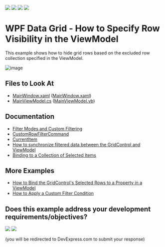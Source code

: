 <!-- default badges list -->
![](https://img.shields.io/endpoint?url=https://codecentral.devexpress.com/api/v1/VersionRange/128653210/24.2.1%2B)
[![](https://img.shields.io/badge/Open_in_DevExpress_Support_Center-FF7200?style=flat-square&logo=DevExpress&logoColor=white)](https://supportcenter.devexpress.com/ticket/details/E4174)
[![](https://img.shields.io/badge/📖_How_to_use_DevExpress_Examples-e9f6fc?style=flat-square)](https://docs.devexpress.com/GeneralInformation/403183)
[![](https://img.shields.io/badge/💬_Leave_Feedback-feecdd?style=flat-square)](#does-this-example-address-your-development-requirementsobjectives)
<!-- default badges end -->

# WPF Data Grid - How to Specify Row Visibility in the ViewModel

This example shows how to hide grid rows based on the excluded row collection specified in the ViewModel.

![image](https://user-images.githubusercontent.com/65009440/133611371-e9f2ee1d-4fd7-4032-bd85-9424f446e1b4.png)

<!-- default file list -->

## Files to Look At

- [MainWindow.xaml](./CS/CustomFilteringMVVM/MainWindow.xaml) ([MainWindow.xaml](./VB/CustomFilteringMVVM/MainWindow.xaml))
- [MainViewModel.cs](./CS/CustomFilteringMVVM/MainViewModel.cs) ([MainViewModel.vb](./VB/CustomFilteringMVVM/MainViewModel.vb))

<!-- default file list end -->

## Documentation

- [Filter Modes and Custom Filtering](https://docs.devexpress.com/WPF/6410/controls-and-libraries/data-grid/filtering-and-searching/filtering-in-code/filter-modes-and-custom-filtering)
- [CustomRowFilterCommand](https://docs.devexpress.com/WPF/DevExpress.Xpf.Grid.GridControl.CustomRowFilterCommand)
- [CurrentItem](https://docs.devexpress.com/WPF/DevExpress.Xpf.Grid.DataControlBase.CurrentItem)
- [How to synchronize filtered data between the GridControl and ViewModel](https://supportcenter.devexpress.com/ticket/details/ka18591)
- [Binding to a Collection of Selected Items](https://docs.devexpress.com/WPF/10125/controls-and-libraries/data-grid/examples/mvvm-enhancements/binding-to-a-collection-of-selected-items)

## More Examples

- [How to Bind the GridControl's Selected Rows to a Property in a ViewModel](https://github.com/DevExpress-Examples/mvvm-how-to-bind-the-gridcontrols-selected-rows-to-a-property-in-a-viewmodel-e3139)
- [How to Apply a Custom Filter Condition](https://github.com/DevExpress-Examples/how-to-implement-custom-filtering-e1167)
<!-- feedback -->
## Does this example address your development requirements/objectives?

[<img src="https://www.devexpress.com/support/examples/i/yes-button.svg"/>](https://www.devexpress.com/support/examples/survey.xml?utm_source=github&utm_campaign=wpf-data-grid-specify-row-visibility-in-viewmodel&~~~was_helpful=yes) [<img src="https://www.devexpress.com/support/examples/i/no-button.svg"/>](https://www.devexpress.com/support/examples/survey.xml?utm_source=github&utm_campaign=wpf-data-grid-specify-row-visibility-in-viewmodel&~~~was_helpful=no)

(you will be redirected to DevExpress.com to submit your response)
<!-- feedback end -->
